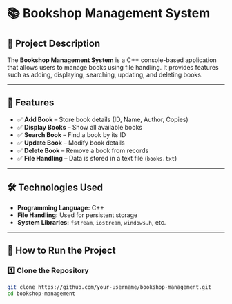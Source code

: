 # 📚 Bookshop Management System

## 📌 Project Description
The **Bookshop Management System** is a C++ console-based application that allows users to manage books using file handling. It provides features such as adding, displaying, searching, updating, and deleting books.

---

## 📢 Features  
- ✅ **Add Book** – Store book details (ID, Name, Author, Copies)  
- ✅ **Display Books** – Show all available books  
- ✅ **Search Book** – Find a book by its ID  
- ✅ **Update Book** – Modify book details  
- ✅ **Delete Book** – Remove a book from records  
- ✅ **File Handling** – Data is stored in a text file (`books.txt`)  

---

## 🛠️ Technologies Used  
- **Programming Language:** C++  
- **File Handling:** Used for persistent storage  
- **System Libraries:** `fstream`, `iostream`, `windows.h`, etc.  

---

## 🚀 How to Run the Project  

### 1️⃣ Clone the Repository  
```bash
git clone https://github.com/your-username/bookshop-management.git
cd bookshop-management
